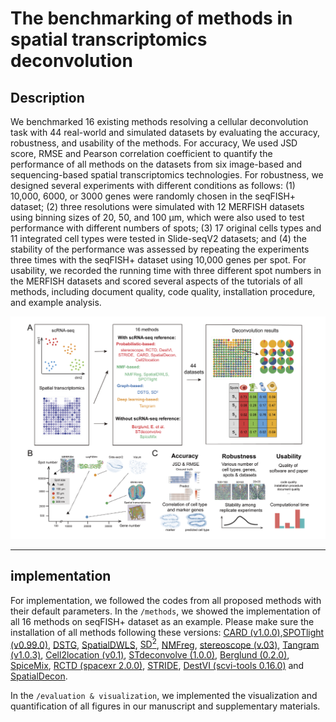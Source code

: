 # The benchmarking of methods in spatial transcriptomics deconvolution
## Description
We benchmarked 16 existing methods resolving a cellular deconvolution task with 44 real-world and simulated datasets by evaluating the accuracy, robustness, and usability of the methods. For accuracy, We used JSD score, RMSE and Pearson correlation coefficient to quantify the performance of all methods on the datasets from six image-based and sequencing-based spatial transcriptomics technologies. For robustness, we designed several experiments with different conditions as follows: (1) 10,000, 6000, or 3000 genes were randomly chosen in the seqFISH+ dataset; (2) three resolutions were simulated with 12 MERFISH datasets using binning sizes of 20, 50, and 100 μm, which were also used to test performance with different numbers of spots; (3) 17 original cells types and 11 integrated cell types were tested in Slide-seqV2 datasets; and (4) the stability of the performance was assessed by repeating the experiments three times with the seqFISH+ dataset using 10,000 genes per spot. For usability, we recorded the running time with three different spot numbers in the MERFISH datasets and scored several aspects of the tutorials of all methods, including document quality, code quality, installation procedure, and example analysis.


![image](./pipeline.png 'pipeline')

---

## implementation

For implementation, we followed the codes from all proposed methods with their default parameters. In the `/methods`, we showed the implementation of all 16 methods on seqFISH+ dataset as an example. Please make sure the installation of all methods following these versions: [CARD (v1.0.0)](https://github.com/YingMa0107/CARD),[SPOTlight (v0.99.0)](https://github.com/MarcElosua/SPOTlight), [DSTG](https://github.com/Su-informatics-lab/DSTG), [SpatialDWLS](https://github.com/RubD/Giotto/), [SD<sup>2</sup>](https://github.com/leihouyeung/SD2), [NMFreg](https://github.com/tudaga/NMFreg_tutorial), 
[stereoscope (v.03)](https://github.com/almaan/stereoscope), [Tangram (v1.0.3)](https://github.com/broadinstitute/Tangram), [Cell2location (v0.1)](https://github.com/BayraktarLab/cell2location), [STdeconvolve (1.0.0)](https://github.com/JEFworks-Lab/STdeconvolve), [Berglund (0.2.0)](https://github.com/SpatialTranscriptomicsResearch/std-poisson), [SpiceMix](https://github.com/ma-compbio/SpiceMIx), [RCTD (spacexr 2.0.0)]( https://github.com/dmcable/spacexr), [STRIDE](https://github.com/DongqingSun96/STRIDE), [DestVI (scvi-tools 0.16.0)](https://github.com/scverse/scvi-tools) and [SpatialDecon](https://github.com/Nanostring-Biostats/SpatialDecon.git).

In the `/evaluation & visualization`, we implemented the visualization and quantification of all figures in our manuscript and supplementary materials. 
